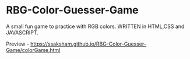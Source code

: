 # RBG-Color-Guesser-Game
A small fun game to practice with RGB colors.
WRITTEN in HTML,CSS and JAVASCRIPT.

Preview - https://ssaksham.github.io/RBG-Color-Guesser-Game/colorGame.html
